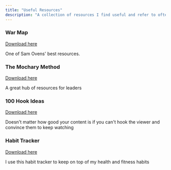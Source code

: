 ```yaml
---
title: "Useful Resources"
description: "A collection of resources I find useful and refer to often"
---
```


### War Map 

[Download here](https://docs.google.com/spreadsheets/d/1GzkgF_IBwIlCvrrfnn7KVwphpbBJmXDrNiM56ceKnVA/edit?gid=2020244050#gid=2020244050)

One of Sam Ovens' best resources. 

### The Mochary Method 

[Download here](https://docs.google.com/document/d/18FiJbYn53fTtPmphfdCKT2TMWH-8Y2L-MLqDk-MFV4s/edit?tab=t.0)

A great hub of resources for leaders 

### 100 Hook Ideas 

[Download here](https://docs.google.com/spreadsheets/d/1g9KMatBAbJirUSHIICqEsNCT6C15awJ1uHDG17-Oy5k/edit?usp=sharing)

Doesn't matter how good your content is if you can't hook the viewer and convince them to keep watching

### Habit Tracker 

[Download here](https://progressprotocol.carrd.co/)

I use this habit tracker to keep on top of my health and fitness habits